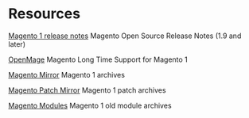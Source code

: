 # Resources
[Magento 1 release notes](https://ph2m.github.io/Magento1-release-notes/)
Magento Open Source Release Notes (1.9 and later)

[OpenMage](https://www.openmage.org/)
Magento Long Time Support for Magento 1 

[Magento Mirror](https://github.com/OpenMage/magento-mirror/tree/1.9.4.5)
Magento 1 archives

[Magento Patch Mirror](https://github.com/akai-z/magento1-open-source-patches)
Magento 1 patch archives

[Magento Modules](https://github.com/OpenMageModuleFostering)
Magento 1 old module archives
